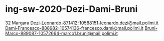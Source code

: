 # ing-sw-2020-Dezi-Dami-Bruni
32
Margara
Dezi-Leonardo-871412-10588151-leonardo.dezi@mail.polimi.it
Dami-Francesco-888982-10574136-francesco.dami@mail.polimi.it
Bruni-Marco-889087-10572664-marco1.bruni@mail.polimi.it
